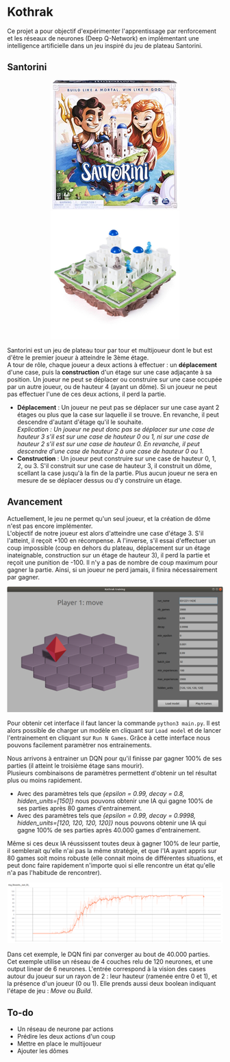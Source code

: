 # Kothrak

Ce projet a pour objectif d'expérimenter l'apprentissage par renforcement et les réseaux de neurones (Deep Q-Network) en implémentant une intelligence artificielle dans un jeu inspiré du jeu de plateau Santorini.

## Santorini

<center><img src="assets/readme-img/santorini-box.jpg" width="300"/> <img src="assets/readme-img/santorini-board.jpg" width="300"/></center>

Santorini est un jeu de plateau tour par tour et multijoueur dont le but est d'être le premier joueur à atteindre le 3ème étage.  
A tour de rôle, chaque joueur a deux actions à effectuer : un **déplacement** d'une case, puis la **construction** d'un étage sur une case adjaçante à sa position. Un joueur ne peut se déplacer ou construire sur une case occupée par un autre joueur, ou de hauteur 4 (ayant un dôme). Si un joueur ne peut pas effectuer l'une de ces deux actions, il perd la partie.  
- **Déplacement** : Un joueur ne peut pas se déplacer sur une case ayant 2 étages ou plus que la case sur laquelle il se trouve. En revanche, il peut descendre d'autant d'étage qu'il le souhaite.  
*Explication : Un joueur ne peut donc pas se déplacer sur une case de hauteur 3 s'il est sur une case de hauteur 0 ou 1, ni sur une case de hauteur 2 s'il est sur une case de hauteur 0. En revanche, il peut descendre d'une case de hauteur 2 à une case de hauteur 0 ou 1.*  
- **Construction** : Un joueur peut construire sur une case de hauteur 0, 1, 2, ou 3. S'il construit sur une case de hauteur 3, il construit un dôme, scellant la case jusqu'à la fin de la partie. Plus aucun joueur ne sera en mesure de se déplacer dessus ou d'y construire un étage. 

## Avancement

Actuellement, le jeu ne permet qu'un seul joueur, et la création de dôme n'est pas encore implémenter.  
L'objectif de notre joueur est alors d'atteindre une case d'étage 3. S'il l'atteint, il reçoit +100 en récompense. A l'inverse, s'il essai d'effectuer un coup impossible (coup en dehors du plateau, déplacement sur un étage inateignable, construction sur un étage de hauteur 3), il perd la partie et reçoit une punition de -100. Il n'y a pas de nombre de coup maximum pour gagner la partie. Ainsi, si un joueur ne perd jamais, il finira nécessairement par gagner. 

![Trainer Interface](assets/readme-img/interface-trainer.png)

Pour obtenir cet interface il faut lancer la commande `python3 main.py`. Il est alors possible de charger un modèle en cliquant sur `Load model` et de lancer l'entrainement en cliquant sur `Run N Games`. Grâce à cette interface nous pouvons facilement paramètrer nos entrainements.

Nous arrivons à entrainer un DQN pour qu'il finisse par gagner 100% de ses parties (il atteint le troisième étage sans mourir).  
Plusieurs combinaisons de paramètres permettent d'obtenir un tel résultat plus ou moins rapidement.   
- Avec des paramètres tels que *{epsilon = 0.99, decay = 0.8, hidden_units=[150]}* nous pouvons obtenir une IA qui gagne 100% de ses parties après 80 games d'entrainement.
- Avec des paramètres tels que *{epsilon = 0.99, decay = 0.9998, hidden_units=[120, 120, 120, 120]}* nous pouvons obtenir une IA qui gagne 100% de ses parties après 40.000 games d'entrainement.   

Même si ces deux IA réussissent toutes deux à gagner 100% de leur partie, il semblerait qu'elle n'ai pas la même stratégie, et que l'IA ayant appris sur 80 games soit moins robuste (elle connait moins de différentes situations, et peut donc faire rapidement n'importe quoi si elle rencontre un état qu'elle n'a pas l'habitude de rencontrer).

![Convergence d'un entrainement](assets/readme-img/DQN-convergence.png)

Dans cet exemple, le DQN fini par converger au bout de 40.000 parties.  
Cet exemple utilise un réseau de 4 couches relu de 120 neurones, et une output linear de 6 neurones. L'entrée correspond à la vision des cases autour du joueur sur un rayon de 2 : leur hauteur (ramenée entre 0 et 1), et la présence d'un joueur (0 ou 1). Elle prends aussi deux boolean indiquant l'étape de jeu : *Move* ou *Build*.

## To-do

- Un réseau de neurone par actions
- Prédire les deux actions d'un coup
- Mettre en place le multijoueur
- Ajouter les dômes
